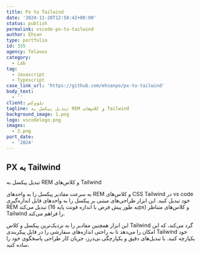 ```yaml
---
title: Px to Tailwind
date: '2024-11-28T12:58:42+00:00'
status: publish
permalink: vscode-px-to-tailwind
author: Ehsan
type: portfolio
id: 335
agency: Telavox
category:
  - Lab
tag:
  - Javascript
  - Typescript
case_link_url: 'https://github.com/ehsanpo/px-to-tailwind'
body_text:
  - ''
client: تلووکس
tagline: تبدیل پیکسل به REM و کلاس‌های Tailwind
background_image: 1.png
logo: vscodelogo.png
images:
  - 2.png
port_date:
  - '2024'
---
```

<h2>PX به Tailwind</h2>

تبدیل پیکسل به REM و کلاس‌های Tailwind

به سرعت مقادیر پیکسل را به واحدهای REM و کلاس‌های CSS Tailwind در vs code خود تبدیل کنید. این ابزار طراحی‌های مبتنی بر پیکسل را به واحدهای قابل اندازه‌گیری REM تبدیل می‌کند (به طور پیش فرض با اندازه فونت پایه 16px) و کلاس‌های متناظر Tailwind را فراهم می‌کند.

این ابزار همچنین مقادیر را به نزدیک‌ترین پیکسل و کلاس Tailwind گرد می‌کند، که این امکان را می‌دهد تا به راحتی اندازه‌های سفارشی را در فایل پیکربندی Tailwind خود یکپارچه کنید. با تبدیل‌های دقیق و یکپارچگی بی‌درز، جریان کار طراحی پاسخگوی خود را ساده کنید.
